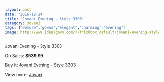```yaml
---
layout: post
date: '2016-12-29'
title: "Jovani Evening - Style 3303"
category: Jovani
tags: ["demure","gowns","elegant","charming","evening"]
image: http://www.idealgown.com/7-thickbox_default/jovani-evening-style-3303.jpg
---
```

Jovani Evening - Style 3303

On Sales: **$539.99**
<a href="https://www.idealgown.com/en/jovani/5-jovani-evening-style-3303.html"><amp-img layout="responsive" width="600" height="600" src="//www.idealgown.com/7-thickbox_default/jovani-evening-style-3303.jpg" alt="Jovani Evening - Style 3303 0" /></a>

Buy it: [Jovani Evening - Style 3303](https://www.idealgown.com/en/jovani/5-jovani-evening-style-3303.html "Jovani Evening - Style 3303")

View more: [Jovani](https://www.idealgown.com/en/2-jovani "Jovani")